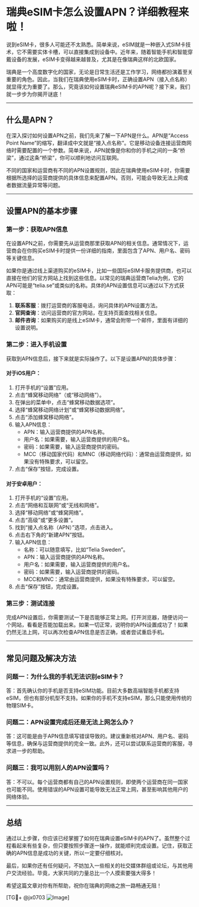 # 瑞典eSIM卡怎么设置APN？详细教程来啦！

说到eSIM卡，很多人可能还不太熟悉。简单来说，eSIM就是一种嵌入式SIM卡技术，它不需要实体卡槽，可以直接集成到设备中。近年来，随着智能手机和智能穿戴设备的发展，eSIM卡变得越来越普及，尤其是在像瑞典这样的北欧国家。

瑞典是一个高度数字化的国家，无论是日常生活还是工作学习，网络都扮演着至关重要的角色。因此，当我们在瑞典使用eSIM卡时，正确设置APN（接入点名称）就显得尤为重要了。那么，究竟该如何设置瑞典eSIM卡的APN呢？接下来，我们就一步步为你揭开谜底！

---

## 什么是APN？

在深入探讨如何设置APN之前，我们先来了解一下APN是什么。APN是“Access Point Name”的缩写，翻译成中文就是“接入点名称”。它是移动设备连接运营商网络时需要配置的一个参数。简单来说，APN就像是你和你的手机之间的一条“桥梁”，通过这条“桥梁”，你可以顺利地访问互联网。

不同的国家和运营商有不同的APN设置规则，因此在瑞典使用eSIM卡时，你需要根据所选择的运营商提供的具体信息来配置APN。否则，可能会导致无法上网或者数据流量异常等问题。

---

## 设置APN的基本步骤

### 第一步：获取APN信息
在设置APN之前，你需要先从运营商那里获取APN的相关信息。通常情况下，运营商会在你购买eSIM卡时提供一份详细的指南，里面包含了APN、用户名、密码等关键信息。

如果你是通过线上渠道购买的eSIM卡，比如一些国际eSIM卡服务提供商，也可以直接在他们的官方网站上找到这些信息。以常见的瑞典运营商Telia为例，它的APN可能是“telia.se”或类似的名称。具体的APN设置信息可以通过以下方式获取：

1. **联系客服**：拨打运营商的客服电话，询问具体的APN设置方法。
2. **官网查询**：访问运营商的官方网站，在支持页面查找相关信息。
3. **邮件咨询**：如果购买的是线上eSIM卡，通常会附带一个邮件，里面有详细的设置说明。

### 第二步：进入手机设置
获取到APN信息后，接下来就是实际操作了。以下是设置APN的具体步骤：

#### 对于iOS用户：
1. 打开手机的“设置”应用。
2. 点击“蜂窝移动网络”（或“移动网络”）。
3. 在弹出的菜单中，点击“蜂窝移动数据选项”。
4. 选择“蜂窝移动网络计划”或“蜂窝移动数据网络”。
5. 点击“添加蜂窝移动网络”。
6. 输入APN信息：
   - APN：输入运营商提供的APN名称。
   - 用户名：如果需要，输入运营商提供的用户名。
   - 密码：如果需要，输入运营商提供的密码。
   - MCC（移动国家代码）和MNC（移动网络代码）：通常由运营商提供，如果没有特殊要求，可以留空。
7. 点击“保存”按钮，完成设置。

#### 对于安卓用户：
1. 打开手机的“设置”应用。
2. 点击“网络和互联网”或“无线和网络”。
3. 选择“移动网络”或“蜂窝网络”。
4. 点击“高级”或“更多设置”。
5. 找到“接入点名称（APN）”选项，点击进入。
6. 点击右下角的“新建APN”按钮。
7. 输入APN信息：
   - 名称：可以随意填写，比如“Telia Sweden”。
   - APN：输入运营商提供的APN名称。
   - 用户名：如果需要，输入运营商提供的用户名。
   - 密码：如果需要，输入运营商提供的密码。
   - MCC和MNC：通常由运营商提供，如果没有特殊要求，可以留空。
8. 点击“保存”按钮，完成设置。

### 第三步：测试连接
完成APN设置后，你需要测试一下是否能够正常上网。打开浏览器，随便访问一个网站，看看是否能加载出来。如果一切正常，说明你的APN设置成功了！如果仍然无法上网，可以再次检查APN信息是否正确，或者尝试重启手机。

---

## 常见问题及解决方法

### 问题一：为什么我的手机无法识别eSIM卡？
答：首先确认你的手机是否支持eSIM功能。目前大多数高端智能手机都支持eSIM，但也有部分机型不支持。如果你的手机不支持eSIM，那么只能使用传统的物理SIM卡。

### 问题二：APN设置完成后还是无法上网怎么办？
答：这可能是由于APN信息填写错误导致的。建议重新核对APN、用户名、密码等信息，确保与运营商提供的完全一致。此外，还可以尝试联系运营商的客服，寻求进一步的帮助。

### 问题三：我可以用别人的APN设置吗？
答：不可以。每个运营商都有自己的APN设置规则，即使两个运营商在同一国家也可能不同。使用错误的APN设置可能导致无法正常上网，甚至影响其他用户的网络体验。

---

## 总结

通过以上步骤，你应该已经掌握了如何在瑞典设置eSIM卡的APN了。虽然整个过程看起来有些复杂，但只要按照步骤逐一操作，就能顺利完成设置。记住，获取正确的APN信息是成功的关键，所以一定要仔细核对。

最后，如果你还有任何疑问，不妨加入一些相关的社交媒体群组或论坛，与其他用户交流经验。毕竟，大家共同的力量总比一个人摸索要强大得多！

希望这篇文章对你有所帮助，祝你在瑞典的网络之旅一路畅通无阻！

[TG💪+ @jx0703 ![Image](https://github.com/user-attachments/assets/dbca1d08-cadb-493c-b0ec-ad6f7a83f270)]